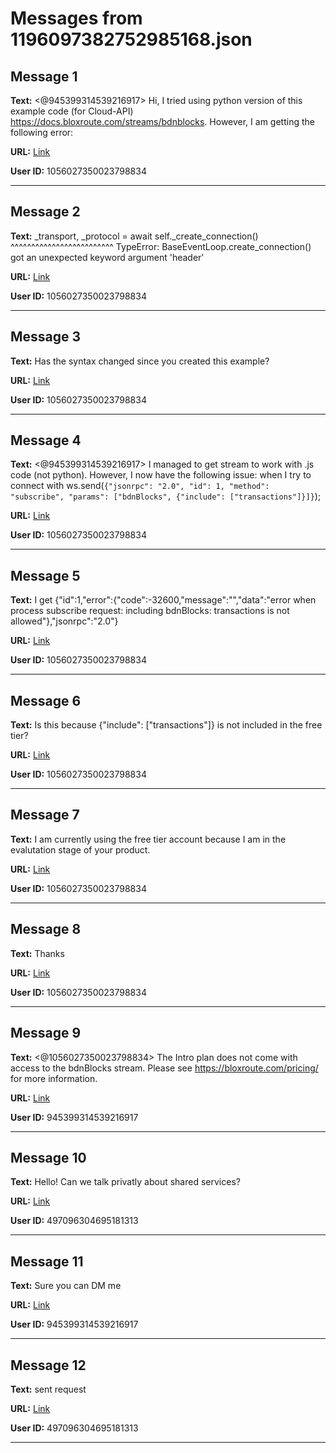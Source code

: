# Messages from 1196097382752985168.json

## Message 1

**Text:** <@945399314539216917> Hi, I tried using python version of this example code (for Cloud-API) https://docs.bloxroute.com/streams/bdnblocks. However, I am getting the following error:

**URL:** [Link](https://discord.com/channels/638409433860407300/638409433860407302/1196097382752985168)

**User ID:** 1056027350023798834

---

## Message 2

**Text:** _transport, _protocol = await self._create_connection()
                                  ^^^^^^^^^^^^^^^^^^^^^^^^^
TypeError: BaseEventLoop.create_connection() got an unexpected keyword argument 'header'

**URL:** [Link](https://discord.com/channels/638409433860407300/638409433860407302/1196097423676821655)

**User ID:** 1056027350023798834

---

## Message 3

**Text:** Has the syntax changed since you created this example?

**URL:** [Link](https://discord.com/channels/638409433860407300/638409433860407302/1196097474994122792)

**User ID:** 1056027350023798834

---

## Message 4

**Text:** <@945399314539216917> I managed to get stream to work with .js code (not python). However, I now have the following issue: when I try to connect with ws.send(`{"jsonrpc": "2.0", "id": 1, "method": "subscribe", "params": ["bdnBlocks", {"include": ["transactions"]}]}`);

**URL:** [Link](https://discord.com/channels/638409433860407300/638409433860407302/1196103511482564608)

**User ID:** 1056027350023798834

---

## Message 5

**Text:** I get {"id":1,"error":{"code":-32600,"message":"","data":"error when process subscribe request: including bdnBlocks: transactions is not allowed"},"jsonrpc":"2.0"}

**URL:** [Link](https://discord.com/channels/638409433860407300/638409433860407302/1196103553966690344)

**User ID:** 1056027350023798834

---

## Message 6

**Text:** Is this because {"include": ["transactions"]} is not included in the free tier?

**URL:** [Link](https://discord.com/channels/638409433860407300/638409433860407302/1196103674422894702)

**User ID:** 1056027350023798834

---

## Message 7

**Text:** I am currently using the free tier account because I am in the evalutation stage of your product.

**URL:** [Link](https://discord.com/channels/638409433860407300/638409433860407302/1196103784217190430)

**User ID:** 1056027350023798834

---

## Message 8

**Text:** Thanks

**URL:** [Link](https://discord.com/channels/638409433860407300/638409433860407302/1196103788927402046)

**User ID:** 1056027350023798834

---

## Message 9

**Text:** <@1056027350023798834> The Intro plan does not come with access to the bdnBlocks stream. Please see https://bloxroute.com/pricing/ for more information.

**URL:** [Link](https://discord.com/channels/638409433860407300/638409433860407302/1196458172202893352)

**User ID:** 945399314539216917

---

## Message 10

**Text:** Hello! Can we talk privatly about shared services?

**URL:** [Link](https://discord.com/channels/638409433860407300/638409433860407302/1196762470409318491)

**User ID:** 497096304695181313

---

## Message 11

**Text:** Sure you can DM me

**URL:** [Link](https://discord.com/channels/638409433860407300/638409433860407302/1196828511411900426)

**User ID:** 945399314539216917

---

## Message 12

**Text:** sent request

**URL:** [Link](https://discord.com/channels/638409433860407300/638409433860407302/1196830581112180781)

**User ID:** 497096304695181313

---

